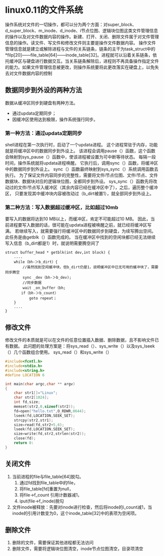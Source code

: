 # linux0.11的文件系统

操作系统对文件的一切操作，都可以分为两个方面：对super_block、d_super_block、m_inode、d_inode、i节点位图、逻辑块位图这类文件管理信息的操作以及对文件数据内容的操作。新建、打开、关闭、删除文件属于对文件管理信息的操作。读文件、写文件和修改文件则主要是操作文件数据内容。
操作文件管理信息就是建立或解除进程与文件的关系链条，链条的主干为task_struct中的*filp[20]——file_table[64]——inode_table[32]。进程就可以沿着关系链条，依托缓冲区与硬盘进行数据交互。当关系链条解除后，进程则不再具备操作指定文件的能力。如果文件管理信息被更改，则操作系统要将此更改落实在硬盘上，以免失去对文件数据内容的控制

## 数据同步到外设的两种方法

数据从缓冲区同步到硬盘有两种方法。
* 通过updata定期同步；
* 因缓冲区使用达到极限，操作系统强行同步。

### 第一种方法：通过updata定期同步
shell进程在第一次执行时，启动了一个updata进程。
这个进程常驻于内存，功能就是将缓冲区中的数据同步到外设上。
该进程会调用pause（）函数，这个函数会映射到sys_pause（）函数中，使该进程被设置为可中断等待状态。
每隔一段时间，操作系统就将updata进程唤醒。
它执行后，调用sync（）函数，将缓冲区中的数据同步到外设上。
sync（）函数最终映射到sys_sync（）系统调用函数去执行。
为了保证文件内容同步的完整性，需要将文件i节点位图、文件i节点、文件数据块、数据块对应的逻辑块位图，全都同步到外设。
sys_sync（）函数先将改动过的文件i节点写入缓冲区（其余内容已经在缓冲区中了），之后，遍历整个缓冲区，
只要发现其中缓冲块内容被改动过（b_dirt被置1），就全部同步到外设上。

### 第二种方法：写入数据超过缓冲区，比如超过10mb
要写入的数据将达到10 MB以上，而缓冲区，肯定不可能超过10 MB。
因此，当前进程要写入数据的话，很可能在updata进程被唤醒之前，就已经将缓冲区写满。
若继续写入，就需要强行将缓冲区中的数据同步到硬盘，为续写腾出空间。
此任务是由getblk（）函数完成的。
当在缓冲区中找到的空闲块都已经无法继续写入信息（b_dirt都是1）时，就说明需要腾空间了

```
struct buffer_head * getblk(int dev,int block) {
    ....
    while（bh-＞b_dirt）{
        //虽然找到空闲缓冲块，但b_dirt仍是1，说明缓冲区中已无可用的缓冲块了，需要同步腾空　　
        sync _dev（bh-＞b_dev);
        //同步数据　　
        wait _on_buffer（bh;
    　　if（bh-＞b_count）　　
           goto repeat；　　
    }
    ....
}
```

## 修改文件
修改文件的本质就是可以在文件的任意位置插入数据、删除数据，且不影响文件已有数据。
此问题的处理方案是：将sys_read（）、sys_write（）以及sys_lseek（）几个函数组合使用。
sys_read（）和sys_write（）

```c
#include<fcntl.h>
#include<stdio.h>
#include<string.h>
#define LOCATION 6

int main(char argc,char ** argv)
{
    char str1[]="Linux";
    char str2[1024];
    int fd,size;
    memset(str2,0,sizeof(str2));
    fd=open("hello.txt",O_RDWR,0644);
    lseek(fd,LOCATION,SEEK_SET);
    strcpy(str2,str1);
    size=read(fd,str2+5,6);
    lseek(fd,LOCATION,SEEK_SET);
    size=write(fd,str2,strlen(str2));
    close(fd);
    return 0:
}
```

## 关闭文件
1. 当前进程的file与file_table[64]脱勾。
   1. 通过fd找到file_table中的file，
   2. 将file_table[fd]重置为null，
   3. 将file->f_count 引用计数器减1，
   4. iput(file->f_inode)脱勾
2. 文件inode被释放：先要对inode进行检查，然后将inode的i_count减1，当inode的引用计数变为0，这个inode_table[32]中的表项为空闲项。

## 删除文件
1. 删除的文件，需要保证其他进程都无法访问
2. 删除文件，需要将逻辑块位图清空，inode节点位图清空，目录项清空
